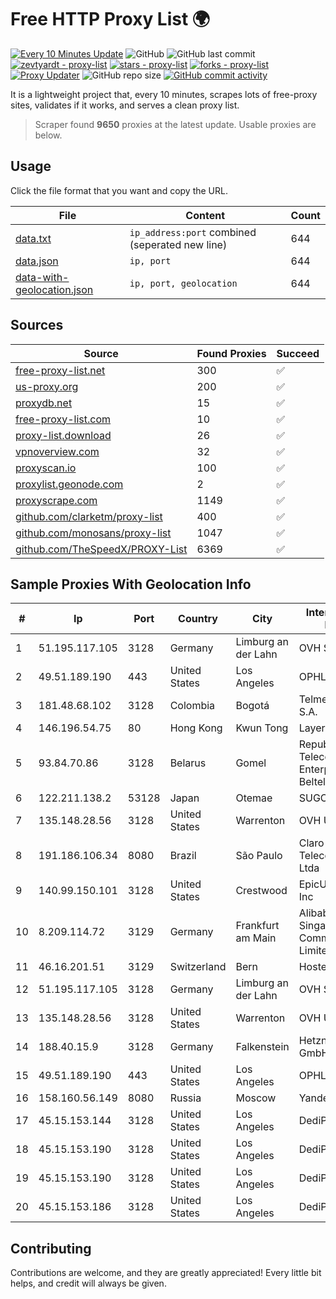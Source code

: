 
# Free HTTP Proxy List 🌍

[![Every 10 Minutes Update](https://github.com/mertguvencli/http-proxy-list/actions/workflows/main.yml/badge.svg?branch=main)](https://github.com/mertguvencli/http-proxy-list/actions/workflows/main.yml)
![GitHub](https://img.shields.io/github/license/mertguvencli/http-proxy-list)
![GitHub last commit](https://img.shields.io/github/last-commit/mertguvencli/http-proxy-list)
[![zevtyardt - proxy-list](https://img.shields.io/static/v1?label=zevtyardt&message=proxy-list&color=blue&logo=github)](https://github.com/zevtyardt/proxy-list "Go to GitHub repo")
[![stars - proxy-list](https://img.shields.io/github/stars/zevtyardt/proxy-list?style=social)](https://github.com/zevtyardt/proxy-list)
[![forks - proxy-list](https://img.shields.io/github/forks/zevtyardt/proxy-list?style=social)](https://github.com/zevtyardt/proxy-list)
[![Proxy Updater](https://github.com/zevtyardt/proxy-list/workflows/Proxy%20Updater/badge.svg)](https://github.com/zevtyardt/proxy-list/actions?query=workflow:"Proxy+Updater")
![GitHub repo size](https://img.shields.io/github/repo-size/zevtyardt/proxy-list)
[![GitHub commit activity](https://img.shields.io/github/commit-activity/m/zevtyardt/proxy-list?logo=commits)](https://github.com/zevtyardt/proxy-list/commits/main)

It is a lightweight project that, every 10 minutes, scrapes lots of free-proxy sites, validates if it works, and serves a clean proxy list.

> Scraper found **9650** proxies at the latest update. Usable proxies are below.

## Usage

Click the file format that you want and copy the URL.

|File|Content|Count|
|----|-------|-----|
|[data.txt](https://raw.githubusercontent.com/mertguvencli/http-proxy-list/main/proxy-list/data.txt)|`ip_address:port` combined (seperated new line)|644|
|[data.json](https://raw.githubusercontent.com/mertguvencli/http-proxy-list/main/proxy-list/data.json)|`ip, port`|644|
|[data-with-geolocation.json](https://raw.githubusercontent.com/mertguvencli/http-proxy-list/main/proxy-list/data-with-geolocation.json)|`ip, port, geolocation`|644|

## Sources

|Source|Found Proxies|Succeed|
|------|-------------|-------|
|[free-proxy-list.net](https://free-proxy-list.net)|300|✅|
|[us-proxy.org](https://www.us-proxy.org)|200|✅|
|[proxydb.net](http://proxydb.net)|15|✅|
|[free-proxy-list.com](https://free-proxy-list.com/?page=&port=&type%5B%5D=http&type%5B%5D=https&up_time=0&search=Search)|10|✅|
|[proxy-list.download](https://www.proxy-list.download/HTTP)|26|✅|
|[vpnoverview.com](https://vpnoverview.com/privacy/anonymous-browsing/free-proxy-servers)|32|✅|
|[proxyscan.io](https://www.proxyscan.io)|100|✅|
|[proxylist.geonode.com](https://proxylist.geonode.com/api/proxy-list?limit=300&page=1&sort_by=lastChecked&sort_type=desc&protocols=http,https)|2|✅|
|[proxyscrape.com](https://api.proxyscrape.com/v2/?request=displayproxies&protocol=http&timeout=10000&country=all&ssl=all&anonymity=all)|1149|✅|
|[github.com/clarketm/proxy-list](https://raw.githubusercontent.com/clarketm/proxy-list/master/proxy-list-raw.txt)|400|✅|
|[github.com/monosans/proxy-list](https://raw.githubusercontent.com/monosans/proxy-list/main/proxies/http.txt)|1047|✅|
|[github.com/TheSpeedX/PROXY-List](https://raw.githubusercontent.com/TheSpeedX/PROXY-List/master/http.txt)|6369|✅|


## Sample Proxies With Geolocation Info

|#|Ip|Port|Country|City|Internet Service Provider|
|-|--|----|-------|----|-------------------------|
|1|51.195.117.105|3128|Germany|Limburg an der Lahn|OVH SAS|
|2|49.51.189.190|443|United States|Los Angeles|OPHL|
|3|181.48.68.102|3128|Colombia|Bogotá|Telmex Colombia S.A.|
|4|146.196.54.75|80|Hong Kong|Kwun Tong|Layerstack Limited|
|5|93.84.70.86|3128|Belarus|Gomel|Republican Unitary Telecommunication Enterprise Beltelecom|
|6|122.211.138.2|53128|Japan|Otemae|SUGOKURA|
|7|135.148.28.56|3128|United States|Warrenton|OVH US LLC|
|8|191.186.106.34|8080|Brazil|São Paulo|Claro NXT Telecomunicacoes Ltda|
|9|140.99.150.101|3128|United States|Crestwood|EpicUp Holdings Inc|
|10|8.209.114.72|3129|Germany|Frankfurt am Main|Alibaba.com Singapore E-Commerce Private Limited|
|11|46.16.201.51|3129|Switzerland|Bern|Hosteur SA|
|12|51.195.117.105|3128|Germany|Limburg an der Lahn|OVH SAS|
|13|135.148.28.56|3128|United States|Warrenton|OVH US LLC|
|14|188.40.15.9|3128|Germany|Falkenstein|Hetzner Online GmbH|
|15|49.51.189.190|443|United States|Los Angeles|OPHL|
|16|158.160.56.149|8080|Russia|Moscow|Yandex.Cloud LLC|
|17|45.15.153.144|3128|United States|Los Angeles|DediPath|
|18|45.15.153.190|3128|United States|Los Angeles|DediPath|
|19|45.15.153.190|3128|United States|Los Angeles|DediPath|
|20|45.15.153.186|3128|United States|Los Angeles|DediPath|



## Contributing

Contributions are welcome, and they are greatly appreciated! Every
little bit helps, and credit will always be given.

